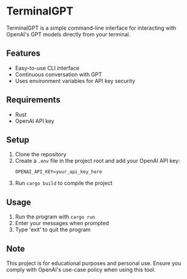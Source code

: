 # TerminalGPT

TerminalGPT is a simple command-line interface for interacting with OpenAI's GPT models directly from your terminal.

## Features

- Easy-to-use CLI interface
- Continuous conversation with GPT
- Uses environment variables for API key security

## Requirements

- Rust
- OpenAI API key

## Setup

1. Clone the repository
2. Create a `.env` file in the project root and add your OpenAI API key:
   ```
   OPENAI_API_KEY=your_api_key_here
   ```
3. Run `cargo build` to compile the project

## Usage

1. Run the program with `cargo run`
2. Enter your messages when prompted
3. Type 'exit' to quit the program

## Note

This project is for educational purposes and personal use. Ensure you comply with OpenAI's use-case policy when using this tool.
